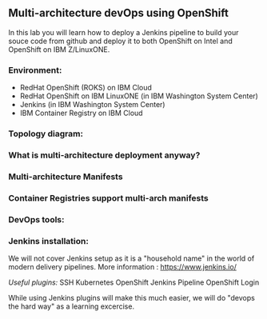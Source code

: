 ## Multi-architecture devOps using OpenShift

In this lab you will learn how to deploy a Jenkins pipeline to build your souce code from github and deploy it to both OpenShift on Intel and OpenShift on IBM Z/LinuxONE.

### Environment:
* RedHat OpenShift (ROKS) on IBM Cloud
* RedHat OpenShift on IBM LinuxONE (in IBM Washington System Center)
* Jenkins (in IBM Washington System Center)
* IBM Container Registry on IBM Cloud

### Topology diagram:



### What is multi-architecture deployment anyway?

### Multi-architecture Manifests

### Container Registries support multi-arch manifests

### DevOps tools:


### Jenkins installation:

We will not cover Jenkins setup as it is a "household name" in the world of modern delivery pipelines. More information : https://www.jenkins.io/

*Useful plugins:*
SSH
Kubernetes
OpenShift Jenkins Pipeline
OpenShift Login

While using Jenkins plugins will make this much easier, we will do "devops the hard way"  as a learning excercise.
<!--stackedit_data:
eyJoaXN0b3J5IjpbMTY1NTQxMDk2Ml19
-->